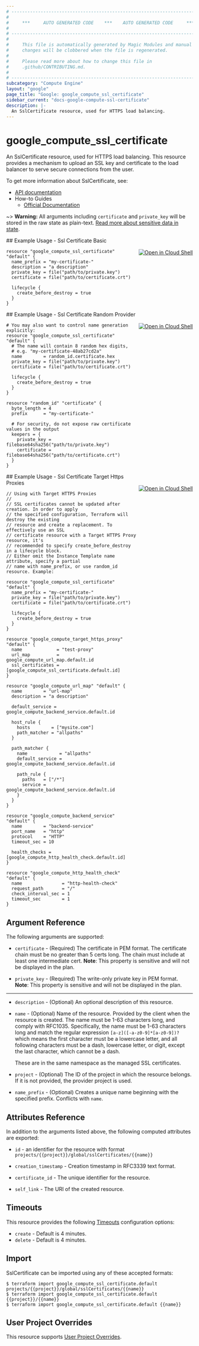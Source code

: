 ```yaml
---
# ----------------------------------------------------------------------------
#
#     ***     AUTO GENERATED CODE    ***    AUTO GENERATED CODE     ***
#
# ----------------------------------------------------------------------------
#
#     This file is automatically generated by Magic Modules and manual
#     changes will be clobbered when the file is regenerated.
#
#     Please read more about how to change this file in
#     .github/CONTRIBUTING.md.
#
# ----------------------------------------------------------------------------
subcategory: "Compute Engine"
layout: "google"
page_title: "Google: google_compute_ssl_certificate"
sidebar_current: "docs-google-compute-ssl-certificate"
description: |-
  An SslCertificate resource, used for HTTPS load balancing.
---
```


# google\_compute\_ssl\_certificate

An SslCertificate resource, used for HTTPS load balancing. This resource
provides a mechanism to upload an SSL key and certificate to
the load balancer to serve secure connections from the user.


To get more information about SslCertificate, see:

* [API documentation](https://cloud.google.com/compute/docs/reference/rest/v1/sslCertificates)
* How-to Guides
    * [Official Documentation](https://cloud.google.com/load-balancing/docs/ssl-certificates)

~> **Warning:** All arguments including `certificate` and `private_key` will be stored in the raw
state as plain-text. [Read more about sensitive data in state](/docs/state/sensitive-data.html).

<div class = "oics-button" style="float: right; margin: 0 0 -15px">
  <a href="https://console.cloud.google.com/cloudshell/open?cloudshell_git_repo=https%3A%2F%2Fgithub.com%2Fterraform-google-modules%2Fdocs-examples.git&cloudshell_working_dir=ssl_certificate_basic&cloudshell_image=gcr.io%2Fgraphite-cloud-shell-images%2Fterraform%3Alatest&open_in_editor=main.tf&cloudshell_print=.%2Fmotd&cloudshell_tutorial=.%2Ftutorial.md" target="_blank">
    <img alt="Open in Cloud Shell" src="//gstatic.com/cloudssh/images/open-btn.svg" style="max-height: 44px; margin: 32px auto; max-width: 100%;">
  </a>
</div>
## Example Usage - Ssl Certificate Basic


```hcl
resource "google_compute_ssl_certificate" "default" {
  name_prefix = "my-certificate-"
  description = "a description"
  private_key = file("path/to/private.key")
  certificate = file("path/to/certificate.crt")

  lifecycle {
    create_before_destroy = true
  }
}
```
<div class = "oics-button" style="float: right; margin: 0 0 -15px">
  <a href="https://console.cloud.google.com/cloudshell/open?cloudshell_git_repo=https%3A%2F%2Fgithub.com%2Fterraform-google-modules%2Fdocs-examples.git&cloudshell_working_dir=ssl_certificate_random_provider&cloudshell_image=gcr.io%2Fgraphite-cloud-shell-images%2Fterraform%3Alatest&open_in_editor=main.tf&cloudshell_print=.%2Fmotd&cloudshell_tutorial=.%2Ftutorial.md" target="_blank">
    <img alt="Open in Cloud Shell" src="//gstatic.com/cloudssh/images/open-btn.svg" style="max-height: 44px; margin: 32px auto; max-width: 100%;">
  </a>
</div>
## Example Usage - Ssl Certificate Random Provider


```hcl
# You may also want to control name generation explicitly:
resource "google_compute_ssl_certificate" "default" {
  # The name will contain 8 random hex digits,
  # e.g. "my-certificate-48ab27cd2a"
  name        = random_id.certificate.hex
  private_key = file("path/to/private.key")
  certificate = file("path/to/certificate.crt")

  lifecycle {
    create_before_destroy = true
  }
}

resource "random_id" "certificate" {
  byte_length = 4
  prefix      = "my-certificate-"

  # For security, do not expose raw certificate values in the output
  keepers = {
    private_key = filebase64sha256("path/to/private.key")
    certificate = filebase64sha256("path/to/certificate.crt")
  }
}
```
<div class = "oics-button" style="float: right; margin: 0 0 -15px">
  <a href="https://console.cloud.google.com/cloudshell/open?cloudshell_git_repo=https%3A%2F%2Fgithub.com%2Fterraform-google-modules%2Fdocs-examples.git&cloudshell_working_dir=ssl_certificate_target_https_proxies&cloudshell_image=gcr.io%2Fgraphite-cloud-shell-images%2Fterraform%3Alatest&open_in_editor=main.tf&cloudshell_print=.%2Fmotd&cloudshell_tutorial=.%2Ftutorial.md" target="_blank">
    <img alt="Open in Cloud Shell" src="//gstatic.com/cloudssh/images/open-btn.svg" style="max-height: 44px; margin: 32px auto; max-width: 100%;">
  </a>
</div>
## Example Usage - Ssl Certificate Target Https Proxies


```hcl
// Using with Target HTTPS Proxies
//
// SSL certificates cannot be updated after creation. In order to apply
// the specified configuration, Terraform will destroy the existing
// resource and create a replacement. To effectively use an SSL
// certificate resource with a Target HTTPS Proxy resource, it's
// recommended to specify create_before_destroy in a lifecycle block.
// Either omit the Instance Template name attribute, specify a partial
// name with name_prefix, or use random_id resource. Example:

resource "google_compute_ssl_certificate" "default" {
  name_prefix = "my-certificate-"
  private_key = file("path/to/private.key")
  certificate = file("path/to/certificate.crt")

  lifecycle {
    create_before_destroy = true
  }
}

resource "google_compute_target_https_proxy" "default" {
  name             = "test-proxy"
  url_map          = google_compute_url_map.default.id
  ssl_certificates = [google_compute_ssl_certificate.default.id]
}

resource "google_compute_url_map" "default" {
  name        = "url-map"
  description = "a description"

  default_service = google_compute_backend_service.default.id

  host_rule {
    hosts        = ["mysite.com"]
    path_matcher = "allpaths"
  }

  path_matcher {
    name            = "allpaths"
    default_service = google_compute_backend_service.default.id

    path_rule {
      paths   = ["/*"]
      service = google_compute_backend_service.default.id
    }
  }
}

resource "google_compute_backend_service" "default" {
  name        = "backend-service"
  port_name   = "http"
  protocol    = "HTTP"
  timeout_sec = 10

  health_checks = [google_compute_http_health_check.default.id]
}

resource "google_compute_http_health_check" "default" {
  name               = "http-health-check"
  request_path       = "/"
  check_interval_sec = 1
  timeout_sec        = 1
}
```

## Argument Reference

The following arguments are supported:


* `certificate` -
  (Required)
  The certificate in PEM format.
  The certificate chain must be no greater than 5 certs long.
  The chain must include at least one intermediate cert.
  **Note**: This property is sensitive and will not be displayed in the plan.

* `private_key` -
  (Required)
  The write-only private key in PEM format.
  **Note**: This property is sensitive and will not be displayed in the plan.


- - -


* `description` -
  (Optional)
  An optional description of this resource.

* `name` -
  (Optional)
  Name of the resource. Provided by the client when the resource is
  created. The name must be 1-63 characters long, and comply with
  RFC1035. Specifically, the name must be 1-63 characters long and match
  the regular expression `[a-z]([-a-z0-9]*[a-z0-9])?` which means the
  first character must be a lowercase letter, and all following
  characters must be a dash, lowercase letter, or digit, except the last
  character, which cannot be a dash.

  These are in the same namespace as the managed SSL certificates.

* `project` - (Optional) The ID of the project in which the resource belongs.
    If it is not provided, the provider project is used.


* `name_prefix` - (Optional) Creates a unique name beginning with the
 specified prefix. Conflicts with `name`.

## Attributes Reference

In addition to the arguments listed above, the following computed attributes are exported:

* `id` - an identifier for the resource with format `projects/{{project}}/global/sslCertificates/{{name}}`

* `creation_timestamp` -
  Creation timestamp in RFC3339 text format.

* `certificate_id` -
  The unique identifier for the resource.
* `self_link` - The URI of the created resource.


## Timeouts

This resource provides the following
[Timeouts](/docs/configuration/resources.html#timeouts) configuration options:

- `create` - Default is 4 minutes.
- `delete` - Default is 4 minutes.

## Import

SslCertificate can be imported using any of these accepted formats:

```
$ terraform import google_compute_ssl_certificate.default projects/{{project}}/global/sslCertificates/{{name}}
$ terraform import google_compute_ssl_certificate.default {{project}}/{{name}}
$ terraform import google_compute_ssl_certificate.default {{name}}
```

## User Project Overrides

This resource supports [User Project Overrides](https://www.terraform.io/docs/providers/google/guides/provider_reference.html#user_project_override).
